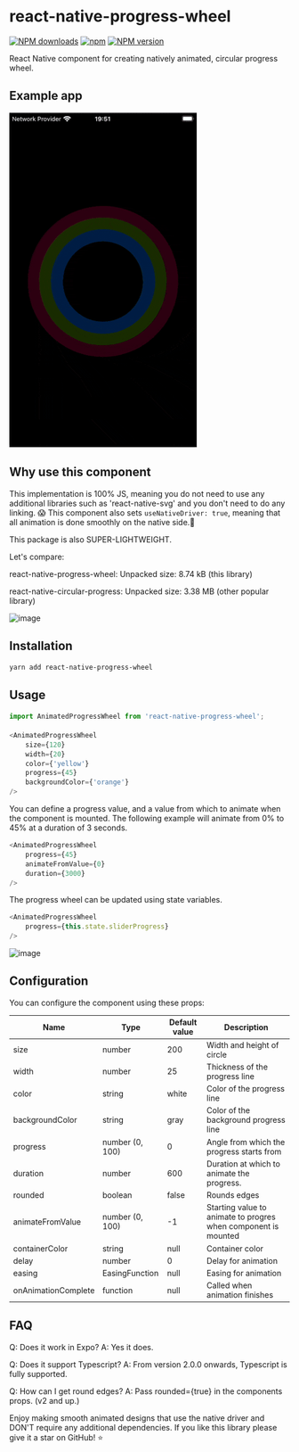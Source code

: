 # react-native-progress-wheel
<a href="https://www.npmjs.com/package/react-native-progress-wheel"><img src="https://img.shields.io/npm/dm/react-native-progress-wheel.svg?style=flat-square" alt="NPM downloads"></a>
[![npm](https://img.shields.io/npm/dt/react-native-progress-wheel.svg)](https://www.npmjs.org/package/react-native-progress-wheel)
  <a href="https://www.npmjs.com/package/react-native-progress-wheel"><img src="https://img.shields.io/npm/v/react-native-progress-wheel.svg?style=flat-square" alt="NPM version"></a>

React Native component for creating natively animated, circular progress wheel.

## Example app

![image](preview.gif)

## Why use this component

This implementation is 100% JS, meaning you do not need to use any additional libraries such as 'react-native-svg' and you don't need to do any linking. 😱
This component also sets `useNativeDriver: true`, meaning that all animation is done smoothly on the native side.💖

This package is also SUPER-LIGHTWEIGHT.

Let's compare:

react-native-progress-wheel: Unpacked size: 8.74 kB (this library)

react-native-circular-progress: Unpacked size: 3.38 MB (other popular library)

![image](performance_compare.gif)

## Installation

    yarn add react-native-progress-wheel

## Usage
```js
import AnimatedProgressWheel from 'react-native-progress-wheel';

<AnimatedProgressWheel 
    size={120}
    width={20} 
    color={'yellow'}
    progress={45}
    backgroundColor={'orange'}
/>
```

You can define a progress value, and a value from which to animate when the component is mounted.
The following example will animate from 0% to 45% at a duration of 3 seconds.

```js
<AnimatedProgressWheel
    progress={45}
    animateFromValue={0}
    duration={3000}
/>
```

The progress wheel can be updated using state variables.

```js
<AnimatedProgressWheel
    progress={this.state.sliderProgress}
/>
```

![image](state.gif)

## Configuration

You can configure the component using these props:

Name                | Type                   | Default value           | Description
-----------------   |------------------------|-------------------------|--------------
size                | number                 | 200                     | Width and height of circle
width               | number                 | 25                      | Thickness of the progress line
color               | string                 | white                   | Color of the progress line
backgroundColor     | string                 | gray                    | Color of the background progress line
progress            | number (0, 100)        | 0                       | Angle from which the progress starts from
duration            | number                 | 600                     | Duration at which to animate the progress.
rounded             | boolean                | false                   | Rounds edges
animateFromValue    | number (0, 100)        | -1                      | Starting value to animate to progres when component is mounted
containerColor      | string                 | null                    | Container color
delay               | number                 | 0                       | Delay for animation
easing              | EasingFunction         | null                    | Easing for animation
onAnimationComplete | function               | null                    | Called when animation finishes

## FAQ
Q: Does it work in Expo?
A: Yes it does.

Q: Does it support Typescript?
A: From version 2.0.0 onwards, Typescript is fully supported.

Q: How can I get round edges?
A: Pass rounded={true} in the components props. (v2 and up.)

Enjoy making smooth animated designs that use the native driver and DON'T require any additional dependencies.
If you like this library please give it a star on GitHub! ⭐️
